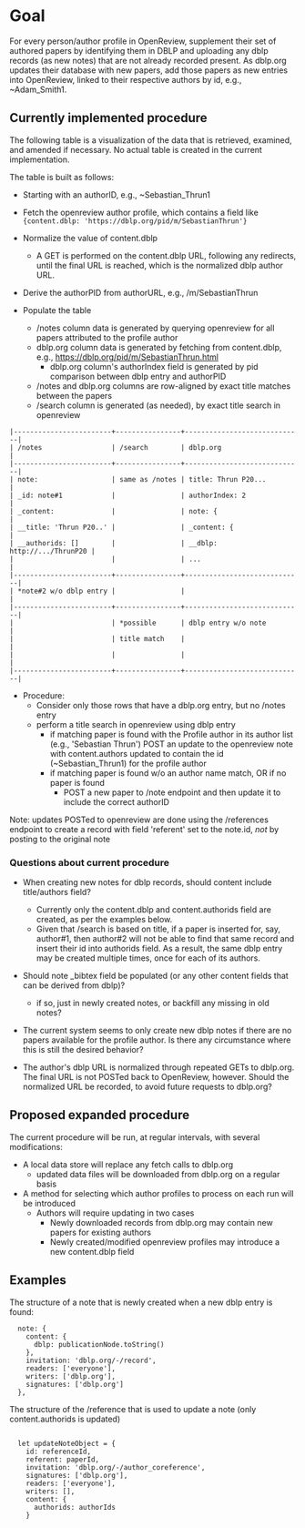 
# Goal
For every person/author profile in OpenReview, supplement their set of authored
papers by identifying them in DBLP and uploading any dblp records (as new notes)
that are not already recorded present. As dblp.org updates their database with
new papers, add those papers as new entries into OpenReview, linked to their
respective authors by id, e.g., ~Adam_Smith1.

## Currently implemented procedure

The following table is a visualization of the data that is retrieved, examined,
and amended if necessary. No actual table is created in the current
implementation.

The table is built as follows:

- Starting with an authorID, e.g., ~Sebastian_Thrun1
- Fetch the openreview author profile, which contains a field like
   `{content.dblp: 'https://dblp.org/pid/m/SebastianThrun'}`
- Normalize the value of content.dblp
  - A GET is performed on the content.dblp URL, following any redirects, until
    the final URL is reached, which is the normalized dblp author URL.
- Derive the authorPID from authorURL, e.g., /m/SebastianThrun

- Populate the table
  - /notes column data is generated by querying openreview for all papers
    attributed to the profile author
  - dblp.org column data is generated by fetching from content.dblp, e.g.,
    https://dblp.org/pid/m/SebastianThrun.html
    - dblp.org column's authorIndex field is generated by pid comparison between dblp entry and authorPID
  - /notes and dblp.org columns are row-aligned by exact title matches between
    the papers
  - /search column is generated (as needed), by exact title search in openreview

```
|------------------------+----------------+-----------------------------|
| /notes                 | /search        | dblp.org                    |
|------------------------+----------------+-----------------------------|
| note:                  | same as /notes | title: Thrun P20...         |
| _id: note#1            |                | authorIndex: 2              |
| _content:              |                | note: {                     |
| __title: 'Thrun P20..' |                | _content: {                 |
| __authorids: []        |                | __dblp: http://.../ThrunP20 |
|                        |                | ...                         |
|------------------------+----------------+-----------------------------|
| *note#2 w/o dblp entry |                |                             |
|------------------------+----------------+-----------------------------|
|                        | *possible      | dblp entry w/o note         |
|                        | title match    |                             |
|                        |                |                             |
|------------------------+----------------+-----------------------------|
```

- Procedure:
  - Consider only those rows that have a dblp.org entry, but no /notes entry
  - perform a title search in openreview using dblp entry
    - if matching paper is found with the Profile author in its author list
      (e.g., 'Sebastian Thrun') POST an update to the openreview note with
      content.authors updated to contain the id (~Sebastian_Thrun1) for the
      profile author
    - if matching paper is found w/o an author name match, OR if no paper is found
      - POST a new paper to /note endpoint and then update it to include the
        correct authorID

Note: updates POSTed to openreview are done using the /references endpoint to
create a record with field 'referent' set to the note.id, *not* by posting to
the original note

### Questions about current procedure
- When creating new notes for dblp records, should content include title/authors field?
  - Currently only the content.dblp and content.authorids field are created, as
    per the examples below.
  - Given that /search is based on title, if a paper is inserted for, say,
    author#1, then author#2 will not be able to find that same record and insert
    their id into authorids field. As a result, the same dblp entry may be
    created multiple times, once for each of its authors.

- Should note _bibtex field be populated (or any other content fields that can
  be derived from dblp)?
  - if so, just in newly created notes, or backfill any missing in old notes?

- The current system seems to only create new dblp notes if there are no papers
  available for the profile author. Is there any circumstance where this is
  still the desired behavior?

- The author's dblp URL is normalized through repeated GETs to dblp.org. The
  final URL is not POSTed back to OpenReview, however. Should the normalized
  URL be recorded, to avoid future requests to dblp.org?


## Proposed expanded procedure
The current procedure will be run, at regular intervals, with several
modifications:

- A local data store will replace any fetch calls to dblp.org
  - updated data files will be downloaded from dblp.org on a regular basis
- A method for selecting which author profiles to process on each run will be
  introduced
    - Authors will require updating in two cases
        - Newly downloaded records from dblp.org may contain new papers for
          existing authors
        - Newly created/modified openreview profiles may introduce a new
          content.dblp field



## Examples

The structure of a note that is newly created when a new dblp entry is found:

```
  note: {
    content: {
      dblp: publicationNode.toString()
    },
    invitation: 'dblp.org/-/record',
    readers: ['everyone'],
    writers: ['dblp.org'],
    signatures: ['dblp.org']
  },
```

The  structure  of  the  /reference  that   is  used  to  update  a  note  (only
content.authorids is updated)

```

  let updateNoteObject = {
    id: referenceId,
    referent: paperId,
    invitation: 'dblp.org/-/author_coreference',
    signatures: ['dblp.org'],
    readers: ['everyone'],
    writers: [],
    content: {
      authorids: authorIds
    }
```
